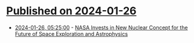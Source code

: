 # [Published on 2024-01-26](index.md)

* [2024-01-26, 05:25:00](https://soylentnews.org/article.pl?sid=24/01/25/146245&from=rss) - [NASA Invests in New Nuclear Concept for the Future of Space Exploration and Astrophysics](https://soylentnews.org/article.pl?sid=24/01/25/146245&from=rss)
